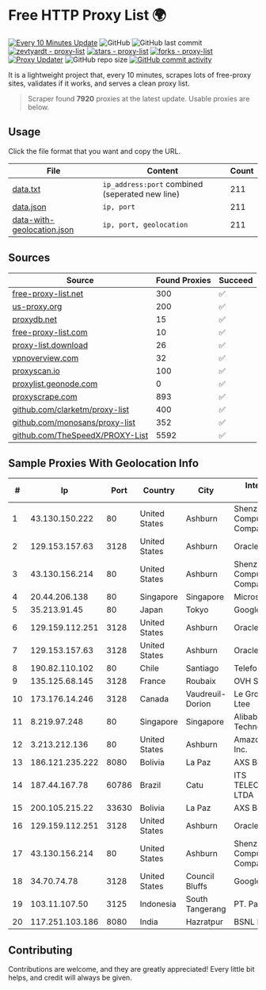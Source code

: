 
# Free HTTP Proxy List 🌍

[![Every 10 Minutes Update](https://github.com/mertguvencli/http-proxy-list/actions/workflows/main.yml/badge.svg?branch=main)](https://github.com/mertguvencli/http-proxy-list/actions/workflows/main.yml)
![GitHub](https://img.shields.io/github/license/mertguvencli/http-proxy-list)
![GitHub last commit](https://img.shields.io/github/last-commit/mertguvencli/http-proxy-list)
[![zevtyardt - proxy-list](https://img.shields.io/static/v1?label=zevtyardt&message=proxy-list&color=blue&logo=github)](https://github.com/zevtyardt/proxy-list "Go to GitHub repo")
[![stars - proxy-list](https://img.shields.io/github/stars/zevtyardt/proxy-list?style=social)](https://github.com/zevtyardt/proxy-list)
[![forks - proxy-list](https://img.shields.io/github/forks/zevtyardt/proxy-list?style=social)](https://github.com/zevtyardt/proxy-list)
[![Proxy Updater](https://github.com/zevtyardt/proxy-list/workflows/Proxy%20Updater/badge.svg)](https://github.com/zevtyardt/proxy-list/actions?query=workflow:"Proxy+Updater")
![GitHub repo size](https://img.shields.io/github/repo-size/zevtyardt/proxy-list)
[![GitHub commit activity](https://img.shields.io/github/commit-activity/m/zevtyardt/proxy-list?logo=commits)](https://github.com/zevtyardt/proxy-list/commits/main)

It is a lightweight project that, every 10 minutes, scrapes lots of free-proxy sites, validates if it works, and serves a clean proxy list.

> Scraper found **7920** proxies at the latest update. Usable proxies are below.

## Usage

Click the file format that you want and copy the URL.

|File|Content|Count|
|----|-------|-----|
|[data.txt](https://raw.githubusercontent.com/mertguvencli/http-proxy-list/main/proxy-list/data.txt)|`ip_address:port` combined (seperated new line)|211|
|[data.json](https://raw.githubusercontent.com/mertguvencli/http-proxy-list/main/proxy-list/data.json)|`ip, port`|211|
|[data-with-geolocation.json](https://raw.githubusercontent.com/mertguvencli/http-proxy-list/main/proxy-list/data-with-geolocation.json)|`ip, port, geolocation`|211|

## Sources

|Source|Found Proxies|Succeed|
|------|-------------|-------|
|[free-proxy-list.net](https://free-proxy-list.net)|300|✅|
|[us-proxy.org](https://www.us-proxy.org)|200|✅|
|[proxydb.net](http://proxydb.net)|15|✅|
|[free-proxy-list.com](https://free-proxy-list.com/?page=&port=&type%5B%5D=http&type%5B%5D=https&up_time=0&search=Search)|10|✅|
|[proxy-list.download](https://www.proxy-list.download/HTTP)|26|✅|
|[vpnoverview.com](https://vpnoverview.com/privacy/anonymous-browsing/free-proxy-servers)|32|✅|
|[proxyscan.io](https://www.proxyscan.io)|100|✅|
|[proxylist.geonode.com](https://proxylist.geonode.com/api/proxy-list?limit=300&page=1&sort_by=lastChecked&sort_type=desc&protocols=http,https)|0|✅|
|[proxyscrape.com](https://api.proxyscrape.com/v2/?request=displayproxies&protocol=http&timeout=10000&country=all&ssl=all&anonymity=all)|893|✅|
|[github.com/clarketm/proxy-list](https://raw.githubusercontent.com/clarketm/proxy-list/master/proxy-list-raw.txt)|400|✅|
|[github.com/monosans/proxy-list](https://raw.githubusercontent.com/monosans/proxy-list/main/proxies/http.txt)|352|✅|
|[github.com/TheSpeedX/PROXY-List](https://raw.githubusercontent.com/TheSpeedX/PROXY-List/master/http.txt)|5592|✅|


## Sample Proxies With Geolocation Info

|#|Ip|Port|Country|City|Internet Service Provider|
|-|--|----|-------|----|-------------------------|
|1|43.130.150.222|80|United States|Ashburn|Shenzhen Tencent Computer Systems Company Limited|
|2|129.153.157.63|3128|United States|Ashburn|Oracle Corporation|
|3|43.130.156.214|80|United States|Ashburn|Shenzhen Tencent Computer Systems Company Limited|
|4|20.44.206.138|80|Singapore|Singapore|Microsoft Corporation|
|5|35.213.91.45|80|Japan|Tokyo|Google LLC|
|6|129.159.112.251|3128|United States|Ashburn|Oracle Corporation|
|7|129.153.157.63|3128|United States|Ashburn|Oracle Corporation|
|8|190.82.110.102|80|Chile|Santiago|Telefonica Empresas|
|9|135.125.68.145|3128|France|Roubaix|OVH SAS|
|10|173.176.14.246|3128|Canada|Vaudreuil-Dorion|Le Groupe Videotron Ltee|
|11|8.219.97.248|80|Singapore|Singapore|Alibaba (US) Technology Co., Ltd.|
|12|3.213.212.136|80|United States|Ashburn|Amazon Technologies Inc.|
|13|186.121.235.222|8080|Bolivia|La Paz|AXS Bolivia S. A.|
|14|187.44.167.78|60786|Brazil|Catu|ITS TELECOMUNICACOES LTDA|
|15|200.105.215.22|33630|Bolivia|La Paz|AXS Bolivia S. A.|
|16|129.159.112.251|3128|United States|Ashburn|Oracle Corporation|
|17|43.130.156.214|80|United States|Ashburn|Shenzhen Tencent Computer Systems Company Limited|
|18|34.70.74.78|3128|United States|Council Bluffs|Google LLC|
|19|103.11.107.50|3125|Indonesia|South Tangerang|PT. Pascal Indonesia|
|20|117.251.103.186|8080|India|Hazratpur|BSNL Internet|



## Contributing

Contributions are welcome, and they are greatly appreciated! Every
little bit helps, and credit will always be given.

